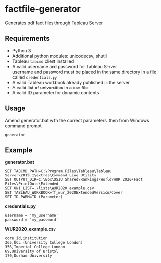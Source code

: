 # factfile-generator
Generates pdf fact files through Tableau Server

## Requirements
* Python 3
* Additional python modules: unicodecsv, shutil
* Tableau `tabcmd` client installed
* A valid username and password for Tableau Server\
username and password  must be placed in the same directory in a file called `credentials.py`
* A valid Tableau workbook already published in the server 
* A valid list of universities in a csv file
* A valid ID parameter for dynamic contents

## Usage
Amend generator.bat with the correct parameters, then from Windows command prompt
```
generator
```

## Example
**generator.bat**
```
SET TABCMD_PATH=C:\Program Files\Tableau\Tableau Server\2019.1\extras\Command Line Utility
SET OUTPUT_DIR=C:\Box\QSIU Shared\Rankings\World\WUR 2020\Fact Files\PrintOuts\Extended
SET UNI_LIST=.\lists\WUR2020_example.csv
SET TABLEAU_WORKBOOK=ff_wur_2020ExtendedVersion/Cover
SET ID_PARM=ID (Parameter)
```

**credentials.py**
```
username = 'my_username'
password = 'my_password'
```

**WUR2020_example.csv**
```
core_id,institution
365,UCL (University College London)
356,Imperial College London
69,University of Bristol
170,Durham University
```
